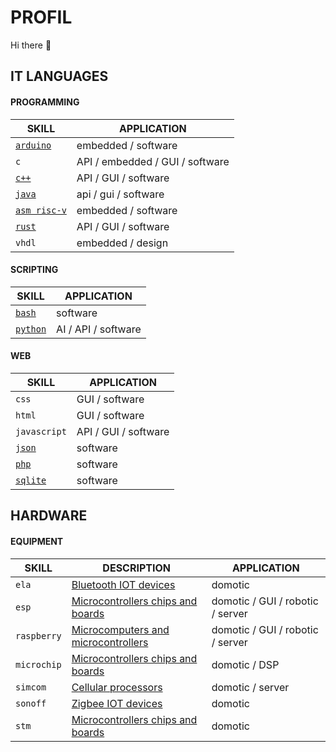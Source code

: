 # PROFIL

Hi there 👋

## IT LANGUAGES

#### PROGRAMMING

|SKILL|APPLICATION|
|-----|-----------|
|[`arduino`](https://docs.arduino.cc/language-reference/)|embedded / software|
|`c`|API / embedded / GUI / software|
|[`c++`](https://isocpp.org/)|API / GUI / software|
|[`java`](https://www.java.com/fr/)|api / gui / software|
|[`asm risc-v`](https://asm-docs.microagi.org/risc-v/riscv-asm.html)|embedded / software|
|[`rust`](https://www.rust-lang.org/fr)|API / GUI / software|
|`vhdl`|embedded / design|

#### SCRIPTING

|SKILL|APPLICATION|
|-----|-----------|
|[`bash`](https://www.gnu.org/software/bash/manual/bash.html)|software|
|[`python`](https://www.python.org/)|AI / API / software|

#### WEB

|SKILL|APPLICATION|
|-----|-----------|
|`css`|GUI / software|
|`html`|GUI / software|
|`javascript`|API / GUI / software|
|[`json`](https://www.json.org/json-fr.html)|software|
|[`php`](https://www.php.net/)|software|
|[`sqlite`](https://sqlite.org/)|software|

## HARDWARE

#### EQUIPMENT

|SKILL|DESCRIPTION|APPLICATION|
|-----|-----------|-----------|
|`ela`|[Bluetooth IOT devices](https://elainnovation.com/beacon-bluetooth/)|domotic|
|`esp`|[Microcontrollers chips and boards](https://www.espressif.com/)|domotic / GUI / robotic / server|
|`raspberry`|[Microcomputers and microcontrollers](https://www.raspberrypi.com/)|domotic / GUI / robotic / server|
|`microchip`|[Microcontrollers chips and boards](https://www.microchip.com/)|domotic / DSP|
|`simcom`|[Cellular processors](https://www.simcom.com/)|domotic / server|
|`sonoff`|[Zigbee IOT devices](https://sonoff.tech/fr-fr)|domotic|
|`stm`|[Microcontrollers chips and boards](https://www.st.com/content/st_com/en.html)|domotic|
